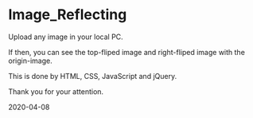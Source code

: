 # Image_Reflecting

Upload any image in your local PC.

If then, you can see the top-fliped image and right-fliped image with the origin-image.

This is done by HTML, CSS, JavaScript and jQuery.

Thank you for your attention.

2020-04-08
